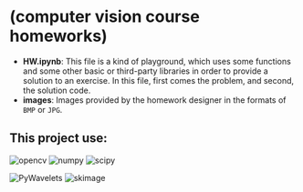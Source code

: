 # (computer vision course homeworks) 

- **HW.ipynb**: This file is a kind of playground, which uses some functions  and some other basic or third-party libraries in order to provide a solution to an exercise. In this file, first comes the problem, and second, the solution code.
- **images**: Images provided by the homework designer in the formats of `BMP` or `JPG`.

## This project use:

![opencv](https://img.shields.io/badge/opencv--red)
![numpy](https://img.shields.io/badge/numpy-%20-lightgrey)
![scipy](https://img.shields.io/badge/scipy--blue)

![PyWavelets](https://img.shields.io/badge/PyWavelets--brightgreen)
![skimage](https://img.shields.io/badge/skimage--orange)




